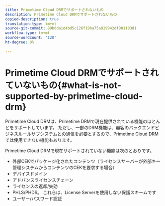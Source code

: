 ```yaml
---
title: Primetime Cloud DRMでサポートされないもの
description: Primetime Cloud DRMでサポートされないもの
copied-description: true
translation-type: tm+mt
source-git-commit: 89bdda1d4bd5c126f19ba75a819942df901183d1
workflow-type: tm+mt
source-wordcount: '120'
ht-degree: 0%

---
```



# Primetime Cloud DRMでサポートされていないもの{#what-is-not-supported-by-primetime-cloud-drm}

Primetime Cloud DRMは、Primetime DRMで現在提供されている機能のほとんどをサポートしています。 ただし、一部のDRM機能は、顧客のバックエンドビジネスルールサブシステムとの通信を必要とするので、Primetime Cloud DRMでは使用できない機能もあります。

Primetime Cloud DRMで現在サポートされていない機能は次のとおりです。

* 外部CEKでパッケージ化されたコンテンツ（ライセンスサーバーが外部キー管理システムからコンテンツのCEKを要求する場合）
* デバイスドメイン
* アドバンスライセンスチェーン
* ライセンスの返却/失効
* PHLS/PHDS。 これらは、License Serverを使用しない保護スキームです
* ユーザー/パスワード認証


